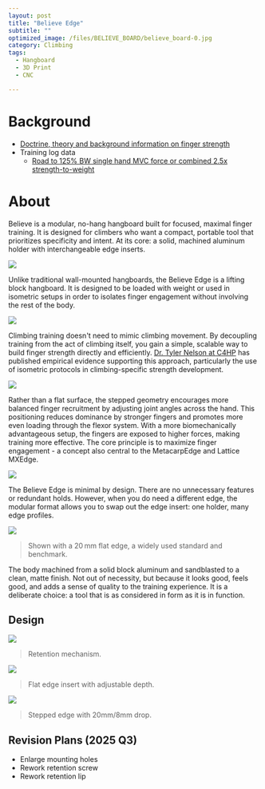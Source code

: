 ```yaml
---
layout: post
title: "Believe Edge"
subtitle: "" 
optimized_image: /files/BELIEVE_BOARD/believe_board-0.jpg
category: Climbing
tags:
  - Hangboard
  - 3D Print
  - CNC

---
```


# Background

- [Doctrine, theory and background information on finger strength](https://anthony-r-h.github.io/HANGBOARD/)
- Training log data 
  - [Road to 125% BW single hand MVC force or combined 2.5x strength-to-weight](https://app.hex.tech/9a6322c1-adb4-4168-adca-6aa7b9ce187d/app/ca62e5cd-a85c-496a-b27c-0cb002bf7f62/latest?selectedStaticCellId=aff79831-20f7-449b-8e51-853728c0903d)


# About

Believe is a modular, no-hang hangboard built for focused, maximal finger training. It is designed for climbers who want a compact, portable tool that prioritizes specificity and intent. At its core: a solid, machined aluminum holder with interchangeable edge inserts.

<img src="/files/BELIEVE_BOARD/believe_board-2.jpg">

Unlike traditional wall-mounted hangboards, the Believe Edge is a lifting block hangboard. It is designed to be loaded with weight or used in isometric setups in order to isolates finger engagement without involving the rest of the body.

<img src="/files/BELIEVE_BOARD/believe_board-1.jpg">

Climbing training doesn't need to mimic climbing movement. By decoupling training from the act of climbing itself, you gain a simple, scalable way to build finger strength directly and efficiently. [Dr. Tyler Nelson at C4HP](https://www.camp4humanperformance.com/) has published empirical evidence supporting this approach, particularly the use of isometric protocols in climbing-specific strength development.

<img src="/files/BELIEVE_BOARD/believe_board.jpg">

Rather than a flat surface, the stepped geometry encourages more balanced finger recruitment by adjusting joint angles across the hand. This positioning reduces dominance by stronger fingers and promotes more even loading through the flexor system. With a more biomechanically advantageous setup, the fingers are exposed to higher forces, making training more effective. The core principle is to maximize finger engagement - a concept also central to the MetacarpEdge and Lattice MXEdge.

<img src="/files/BELIEVE_BOARD/believe_board-3.jpg">

The Believe Edge is minimal by design.  There are no unnecessary features or redundant holds. However, when you do need a different edge, the modular format allows you to swap out the edge insert: one holder, many edge profiles.

<img src="/files/BELIEVE_BOARD/believe_board-4.jpg">

> Shown with a 20 mm flat edge, a widely used standard and benchmark.

The body machined from a solid block aluminum and sandblasted to a clean, matte finish. Not out of necessity, but because it looks good, feels good, and adds a sense of quality to the training experience. It is a deliberate choice: a tool that is as considered in form as it is in function.


## Design

<img src="/files/BELIEVE_BOARD/3d_1.png">

> Retention mechanism.

<img src="/files/BELIEVE_BOARD/3d_2.png">

> Flat edge insert with adjustable depth.

<img src="/files/BELIEVE_BOARD/3d_3.png">

> Stepped edge with 20mm/8mm drop.

## Revision Plans (2025 Q3)

- Enlarge mounting holes
- Rework retention screw
- Rework retention lip

